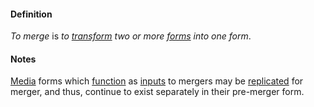 #### Definition

*To merge* is *to [transform](https://github.com/gcassel/Modular-Organization-Terminology/blob/master/terms/transform.md) two or more [forms](https://github.com/gcassel/Modular-Organization-Terminology/blob/master/terms/form.md) into one form*.  

#### Notes

[Media](https://github.com/gcassel/Modular-Organization-Terminology/blob/master/terms/media.md) forms which [function](https://github.com/gcassel/Modular-Organization-Terminology/blob/master/terms/function.md) as [inputs](https://github.com/gcassel/Modular-Organization-Terminology/blob/master/terms/input.md) to mergers may be [replicated](https://github.com/gcassel/Modular-Organization-Terminology/blob/master/terms/replicate.md) for merger, and thus, continue to exist separately in their pre-merger form.
